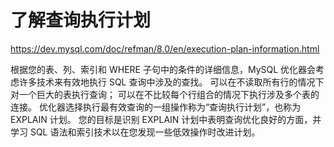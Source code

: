 # 了解查询执行计划

<https://dev.mysql.com/doc/refman/8.0/en/execution-plan-information.html>

根据您的表、列、索引和 WHERE 子句中的条件的详细信息，MySQL 优化器会考虑许多技术来有效地执行 SQL 查询中涉及的查找。 可以在不读取所有行的情况下对一个巨大的表执行查询； 可以在不比较每个行组合的情况下执行涉及多个表的连接。 优化器选择执行最有效查询的一组操作称为“查询执行计划”，也称为 EXPLAIN 计划。 您的目标是识别 EXPLAIN 计划中表明查询优化良好的方面，并学习 SQL 语法和索引技术以在您发现一些低效操作时改进计划。

